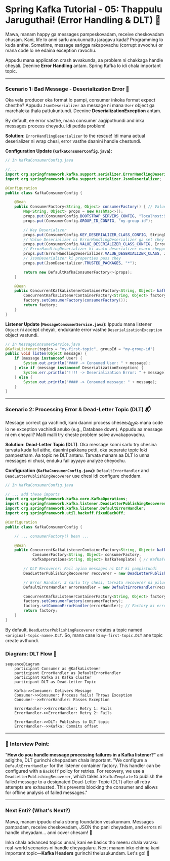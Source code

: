 # Spring Kafka Tutorial - 05: Thappulu Jaruguthai! (Error Handling & DLT) 🤕

Mawa, manam happy ga messages pampeskovadam, receive cheskovadam chusam. Kani, life lo anni sarlu anukunnattu jaragavu kada? Programming lo kuda anthe. Sometime, message sarigga rakapovachu (corrupt avvochu) or mana code lo ne edaina exception ravochu.

Appudu mana application crash avvakunda, aa problem ni chakkaga handle cheyali. Deenine **Error Handling** antam. Spring Kafka lo idi chala important topic.

---

### Scenario 1: Bad Message - Deserialization Error 🤢

Oka vela producer oka format lo pampi, consumer inkoka format expect chesthe? Appudu `JsonDeserializer` aa message ni mana `User` object ga marchaleka thala pattukuntundi. Deenine **DeserializationException** antam.

By default, ee error vasthe, mana consumer aagipothundi and inka messages process cheyadu. Idi pedda problem!

**Solution**: `ErrorHandlingDeserializer` to the rescue! Idi mana actual deserializer ni wrap chesi, error vasthe daanini handle chestundi.

**Configuration Update (`KafkaConsumerConfig.java`):**

```java
// In KafkaConsumerConfig.java

//...
import org.springframework.kafka.support.serializer.ErrorHandlingDeserializer;
import org.springframework.kafka.support.serializer.JsonDeserializer;

@Configuration
public class KafkaConsumerConfig {

    @Bean
    public ConsumerFactory<String, Object> consumerFactory() { // Value type ni Object ga marchu
        Map<String, Object> props = new HashMap<>();
        props.put(ConsumerConfig.BOOTSTRAP_SERVERS_CONFIG, "localhost:9092");
        props.put(ConsumerConfig.GROUP_ID_CONFIG, "my-group-id");

        // Key Deserializer
        props.put(ConsumerConfig.KEY_DESERIALIZER_CLASS_CONFIG, StringDeserializer.class);
        // Value Deserializer ni ErrorHandlingDeserializer ga set chey
        props.put(ConsumerConfig.VALUE_DESERIALIZER_CLASS_CONFIG, ErrorHandlingDeserializer.class);
        // ErrorHandlingDeserializer ki asalu deserializer evaro cheppu
        props.put(ErrorHandlingDeserializer.VALUE_DESERIALIZER_CLASS, JsonDeserializer.class.getName());
        // JsonDeserializer ki properties pass chey
        props.put(JsonDeserializer.TRUSTED_PACKAGES, "*");

        return new DefaultKafkaConsumerFactory<>(props);
    }

    @Bean
    public ConcurrentKafkaListenerContainerFactory<String, Object> kafkaListenerContainerFactory() { // Type ni Object ki marchu
        ConcurrentKafkaListenerContainerFactory<String, Object> factory = new ConcurrentKafkaListenerContainerFactory<>();
        factory.setConsumerFactory(consumerFactory());
        return factory;
    }
}
```
**Listener Update (`MessageConsumerService.java`):**
Ippudu mana listener `Object` ni accept cheyali, endukante error vasthe `DeserializationException` object vastundi.

```java
// In MessageConsumerService.java
@KafkaListener(topics = "my-first-topic", groupId = "my-group-id")
public void listen(Object message) {
    if (message instanceof User) {
        System.out.println("#### -> Consumed User: " + message);
    } else if (message instanceof DeserializationException) {
        System.err.println("!!!! -> Deserialization Error: " + message);
    } else {
        System.out.println("#### -> Consumed message: " + message);
    }
}
```

---

### Scenario 2: Processing Error & Dead-Letter Topic (DLT) 📬

Message correct ga vachindi, kani daanni process cheseటప్పుడు mana code lo ne exception vachindi anuko (e.g., Database down). Appudu aa message ni em cheyali? Malli malli try cheste problem solve avvakapovachu.

**Solution**: **Dead-Letter Topic (DLT)**. Oka message konni sarlu try chesina tarvata kuda fail aithe, daanini pakkana petti, oka separate topic loki pampestham. Aa topic ne DLT antaru. Tarvata manam aa DLT lo unna messages ni chusi, enduku fail ayyayo analyze cheyochu.

**Configuration (`KafkaConsumerConfig.java`):**
`DefaultErrorHandler` and `DeadLetterPublishingRecoverer` use chesi idi configure cheddam.

```java
// In KafkaConsumerConfig.java

// ... add these imports
import org.springframework.kafka.core.KafkaOperations;
import org.springframework.kafka.listener.DeadLetterPublishingRecoverer;
import org.springframework.kafka.listener.DefaultErrorHandler;
import org.springframework.util.backoff.FixedBackOff;

@Configuration
public class KafkaConsumerConfig {

    // ... consumerFactory() bean ...

    @Bean
    public ConcurrentKafkaListenerContainerFactory<String, Object> kafkaListenerContainerFactory(
            ConsumerFactory<String, Object> consumerFactory,
            KafkaOperations<String, Object> kafkaTemplate) { // KafkaTemplate ni inject chesko

        // DLT Recoverer: Fail ayina messages ni DLT ki pampistundi
        DeadLetterPublishingRecoverer recoverer = new DeadLetterPublishingRecoverer(kafkaTemplate);

        // Error Handler: 3 sarlu try chesi, tarvata recoverer ni pilustundi
        DefaultErrorHandler errorHandler = new DefaultErrorHandler(recoverer, new FixedBackOff(1000L, 2)); // 1 sec delay, 2 retries (total 3 attempts)

        ConcurrentKafkaListenerContainerFactory<String, Object> factory = new ConcurrentKafkaListenerContainerFactory<>();
        factory.setConsumerFactory(consumerFactory);
        factory.setCommonErrorHandler(errorHandler); // Factory ki error handler ni set chey
        return factory;
    }
}
```
By default, `DeadLetterPublishingRecoverer` creates a topic named `<original-topic-name>.DLT`. So, mana case lo `my-first-topic.DLT` ane topic create avthundi.

### Diagram: DLT Flow 🔄

```mermaid
sequenceDiagram
    participant Consumer as @KafkaListener
    participant ErrorHandler as DefaultErrorHandler
    participant Kafka as Kafka Cluster
    participant DLT as Dead-Letter Topic

    Kafka->>Consumer: Delivers Message
    Consumer->>Consumer: Process fails! Throws Exception
    Consumer-->>ErrorHandler: Passes Exception

    ErrorHandler->>ErrorHandler: Retry 1: Fails
    ErrorHandler->>ErrorHandler: Retry 2: Fails

    ErrorHandler->>DLT: Publishes to DLT topic
    ErrorHandler-->>Kafka: Commits offset
```

---

### 📝 Interview Point:

"**How do you handle message processing failures in a Kafka listener?**" ani adigithe, DLT gurinchi cheppadam chala important.
"We configure a `DefaultErrorHandler` for the listener container factory. This handler can be configured with a `BackOff` policy for retries. For recovery, we use a `DeadLetterPublishingRecoverer`, which takes a `KafkaTemplate` to publish the failed message to a designated Dead-Letter Topic (DLT) after all retry attempts are exhausted. This prevents blocking the consumer and allows for offline analysis of failed messages."

---

### Next Enti? (What's Next?)

Mawa, manam ippudu chala strong foundation vesukunnam. Messages pampadam, receive cheskovadam, JSON tho pani cheyadam, and errors ni handle cheyadam... anni cover chesam! 💪

Inka chala advanced topics unnai, kani ee basics tho meeru chala varaku real-world scenarios ni handle cheyagalaru. Next manam inko chinna kani important topic—**Kafka Headers** gurinchi thelusukundam. Let's go! 🚀